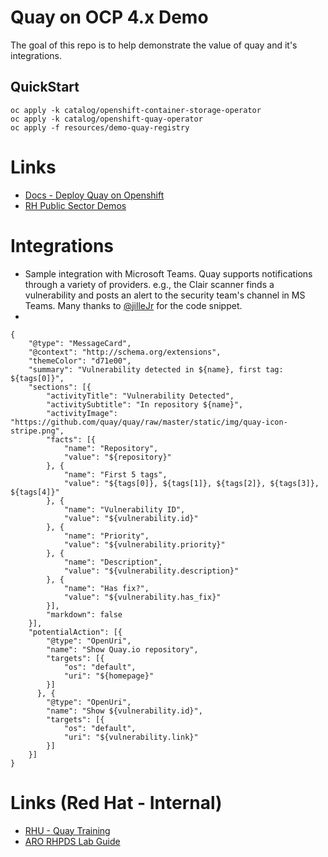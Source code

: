 # Quay on OCP 4.x Demo

The goal of this repo is to help demonstrate the value of quay and it's integrations.

## QuickStart
```
oc apply -k catalog/openshift-container-storage-operator
oc apply -k catalog/openshift-quay-operator
oc apply -f resources/demo-quay-registry
```

# Links
- [Docs - Deploy Quay on Openshift][1]
- [RH Public Sector Demos][2]

# Integrations
- Sample integration with Microsoft Teams. Quay supports notifications through a variety of providers. e.g., the Clair scanner finds a vulnerability and posts an alert to the security team's channel in MS Teams. Many thanks to [@jilleJr][3] for the code snippet.
- 
```shell
{
    "@type": "MessageCard",
    "@context": "http://schema.org/extensions",
    "themeColor": "d71e00",
    "summary": "Vulnerability detected in ${name}, first tag: ${tags[0]}",
    "sections": [{
        "activityTitle": "Vulnerability Detected",
        "activitySubtitle": "In repository ${name}",
        "activityImage": "https://github.com/quay/quay/raw/master/static/img/quay-icon-stripe.png",
        "facts": [{
            "name": "Repository",
            "value": "${repository}"
        }, {
            "name": "First 5 tags",
            "value": "${tags[0]}, ${tags[1]}, ${tags[2]}, ${tags[3]}, ${tags[4]}"
        }, {
            "name": "Vulnerability ID",
            "value": "${vulnerability.id}"
        }, {
            "name": "Priority",
            "value": "${vulnerability.priority}"
        }, {
            "name": "Description",
            "value": "${vulnerability.description}"
        }, {
            "name": "Has fix?",
            "value": "${vulnerability.has_fix}"
        }],
        "markdown": false
    }],
    "potentialAction": [{
        "@type": "OpenUri",
        "name": "Show Quay.io repository",
        "targets": [{
            "os": "default",
            "uri": "${homepage}"
        }]
      }, {
        "@type": "OpenUri",
        "name": "Show ${vulnerability.id}",
        "targets": [{
            "os": "default",
            "uri": "${vulnerability.link}"
        }]
    }]
}
```


# Links (Red Hat - Internal)
- [RHU - Quay Training][4]
- [ARO RHPDS Lab Guide][5]

[1]:	https://access.redhat.com/documentation/en-us/red_hat_quay/3.6/html/deploy_red_hat_quay_on_openshift_with_the_quay_operator/index
[2]:	https://redhatgov.io
[3]:	https://github.com/jilleJr
[4]:	https://start.learning.redhat.com/totara/1929
[5]:	https://red.ht/ARORHPDS